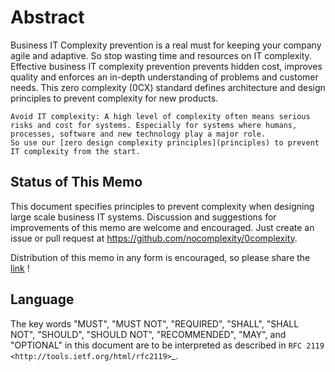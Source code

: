 # Abstract

Business IT Complexity prevention is a real must for keeping your company agile and adaptive. So stop wasting time and resources on IT complexity. Effective business IT complexity prevention prevents hidden cost, improves quality and enforces an in-depth understanding of problems and customer needs. This zero complexity (0CX) standard defines architecture and design principles to prevent complexity for new products. 

```{tip}
Avoid IT complexity: A high level of complexity often means serious risks and cost for systems. Especially for systems where humans, processes, software and new technology play a major role.
So use our [zero design complexity principles](principles) to prevent IT complexity from the start.
```


## Status of This Memo


This document specifies principles to prevent complexity when designing large scale business IT systems. Discussion and suggestions for improvements of this memo are welcome and encouraged. Just create an issue or pull request at https://github.com/nocomplexity/0complexity. 

Distribution of this memo in any form is encouraged, so please share the [link](https://0complexity.readthedocs.io/en/latest/) ! 



## Language


The key words "MUST", "MUST NOT", "REQUIRED", "SHALL", "SHALL NOT", "SHOULD", "SHOULD NOT", "RECOMMENDED", "MAY", and "OPTIONAL" in this document are to be interpreted as described in `RFC 2119 <http://tools.ietf.org/html/rfc2119>`_.

